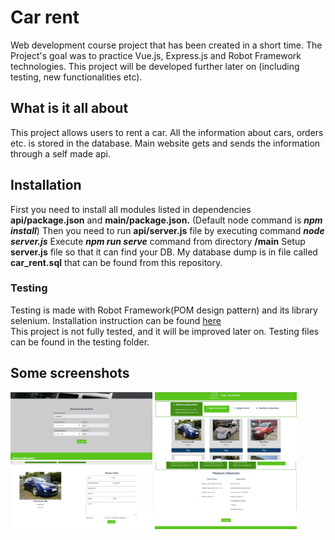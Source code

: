 # Car rent

Web development course project that has been created in a short time. The Project's goal was to practice Vue.js, Express.js and Robot Framework technologies. 
This project will be developed further later on (including testing, new functionalities etc).

## What is it all about

This project allows users to rent a car. All the information about cars, orders etc. is stored in the database. Main website gets and sends the information through a self made api. 

## Installation

First you need to install all modules listed in dependencies **api/package.json** and **main/package.json.** (Default node command is ***npm install***) 
Then you need to run **api/server.js** file by executing command ***node server.js***
Execute ***npm run serve*** command from directory **/main** 
Setup **server.js** file so that it can find your DB. My database dump is in file called **car_rent.sql** that can be found from this repository.

### Testing

Testing is made with Robot Framework(POM design pattern) and its library selenium. Installation instruction can be found [here](https://robotframework.org/robotframework/latest/RobotFrameworkUserGuide.html#installation-instructions)  
This project is not fully tested, and it will be improved later on. 
Testing files can be found in the testing folder. 

## Some screenshots
<div style="flow:left">
<img src="https://github.com/RomanProkh/Car-rent/blob/main/screenshots/1.png" alt="Main Page" width="45%"/>
<img src="https://github.com/RomanProkh/Car-rent/blob/main/screenshots/2.png" alt="Main Page" width="45%"/>
</div>
<div style="flow:left">
<img src="https://github.com/RomanProkh/Car-rent/blob/main/screenshots/3.png" alt="Main Page" width="45%"/>
<img src="https://github.com/RomanProkh/Car-rent/blob/main/screenshots/4.png" alt="Main Page" width="45%"/>
</div>
